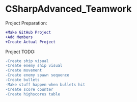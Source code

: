 # CSharpAdvanced_Teamwork

Project Preparation:
```diff
+Make GitHub Project
+Add Members
+Create Actual Project
```

Project TODO:
```diff
-Create ship visual
-Create enemy ship visual
-Create movement
-Create enemy spawn sequence
-Create bullets
-Make stuff happen when bullets hit
-Create score counter
-Create highscores table
```
